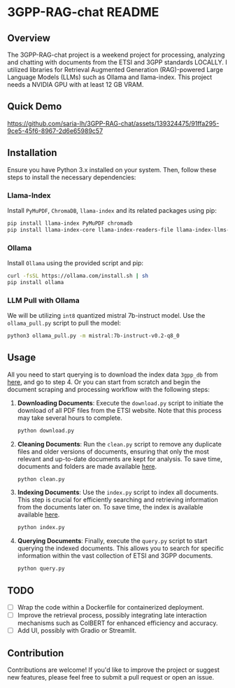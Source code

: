 # 3GPP-RAG-chat README

## Overview

The 3GPP-RAG-chat project is a weekend project for processing, analyzing and chatting with documents from the ETSI and 3GPP standards LOCALLY. I utilized libraries for Retrieval Augmented Generation (RAG)-powered Large Language Models (LLMs) such as Ollama and llama-index. This project needs a NVIDIA GPU with at least 12 GB VRAM.


## Quick Demo
https://github.com/saria-lh/3GPP-RAG-chat/assets/139324475/91ffa295-9ce5-45f6-8967-2d6e65989c57


## Installation

Ensure you have Python 3.x installed on your system. Then, follow these steps to install the necessary dependencies:

### Llama-Index

Install `PyMuPDF`, `ChromaDB`, `llama-index` and its related packages using pip:

```bash
pip install llama-index PyMuPDF chromadb
pip install llama-index-core llama-index-readers-file llama-index-llms-ollama llama-index-embeddings-huggingface
```

### Ollama

Install `Ollama` using the provided script and pip:

```bash
curl -fsSL https://ollama.com/install.sh | sh
pip install ollama
```

### LLM Pull with Ollama

We will be utilizing `int8` quantized mistral 7b-instruct model. Use the `ollama_pull.py` script to pull the  model:

```bash
python3 ollama_pull.py -m mistral:7b-instruct-v0.2-q8_0
```

## Usage

All you need to start querying is to download the index data `3gpp_db` from [here](https://queensuca-my.sharepoint.com/:u:/g/personal/20msa7_queensu_ca/Eai8TFKg_W1Apv6sDlKAvhkBMuC7RCT_CUMahDIkqZH1Tg), and go to step 4. Or you can start from scratch and begin the document scraping and processing workflow with the following steps:

1. **Downloading Documents**: Execute the `download.py` script to initiate the download of all PDF files from the ETSI website. Note that this process may take several hours to complete.

    ```bash
    python download.py
    ```

2. **Cleaning Documents**: Run the `clean.py` script to remove any duplicate files and older versions of documents, ensuring that only the most relevant and up-to-date documents are kept for analysis. To save time, documents and folders are made available [here](https://queensuca-my.sharepoint.com/:u:/g/personal/20msa7_queensu_ca/EaYDRfFlgXNFhubyxpZTrOUB5bg38U-KgQBAARbdI2Rp-Q).

    ```bash
    python clean.py
    ```

3. **Indexing Documents**: Use the `index.py` script to index all documents. This step is crucial for efficiently searching and retrieving information from the documents later on. To save time, the index is available available [here](https://queensuca-my.sharepoint.com/:u:/g/personal/20msa7_queensu_ca/Eai8TFKg_W1Apv6sDlKAvhkBMuC7RCT_CUMahDIkqZH1Tg).

    ```bash
    python index.py
    ```

4. **Querying Documents**: Finally, execute the `query.py` script to start querying the indexed documents. This allows you to search for specific information within the vast collection of ETSI and 3GPP documents.

    ```bash
    python query.py
    ```


## TODO

- [ ] Wrap the code within a Dockerfile for containerized deployment.
- [ ] Improve the retrieval process, possibly integrating late interaction mechanisms such as ColBERT for enhanced efficiency and accuracy.
- [ ] Add UI, possibly with Gradio or Streamlit.

## Contribution

Contributions are welcome! If you'd like to improve the project or suggest new features, please feel free to submit a pull request or open an issue.
